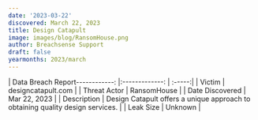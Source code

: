 ```yaml
---
date: '2023-03-22'
discovered: March 22, 2023
title: Design Catapult
image: images/blog/RansomHouse.png
author: Breachsense Support
draft: false
yearmonths: 2023/march
---
```


| Data Breach Report------------:     |:-------------:    | :-----:|
| Victim      | designcatapult.com      | 
| Threat Actor      | RansomHouse      | 
| Date Discovered      | Mar 22, 2023      | 
| Description      | Design Catapult offers a unique approach to obtaining quality design services.      | 
| Leak Size      | Unknown      | 

